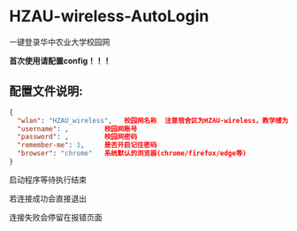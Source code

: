 # HZAU-wireless-AutoLogin
一键登录华中农业大学校园网

**首次使用请配置config！！！**

## 配置文件说明:

```json
{
  "wlan": "HZAU_wireless",   校园网名称  注意宿舍区为HZAU-wireless，教学楼为HZAU_wireless
  "username": ,  		校园网账号
  "password": ,  		校园网密码
  "remember-me": 1,  	是否开启记住密码
  "browser": "chrome"   系统默认的浏览器(chrome/firefox/edge等)
}
```

启动程序等待执行结束

若连接成功会直接退出

连接失败会停留在报错页面

